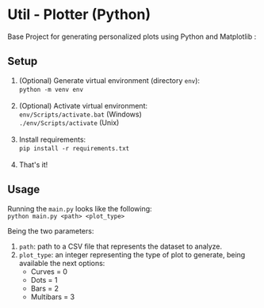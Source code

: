 # Util - Plotter (Python)
Base Project for generating personalized plots using Python and Matplotlib
:
## Setup
1. (Optional) Generate virtual environment (directory `env`): <br>
`python -m venv env` <br><br>
2. (Optional) Activate virtual environment: <br>
`env/Scripts/activate.bat` (Windows)<br>
`./env/Scripts/activate` (Unix)<br><br>
3. Install requirements: <br>
`pip install -r requirements.txt` <br><br>
4. That's it!

## Usage
Running the `main.py` looks like the following: <br>
`python main.py <path> <plot_type>` <br>

Being the two parameters:
1. `path`: path to a CSV file that represents the dataset to analyze.
2. `plot_type`: an integer representing the type of plot to generate, being available the next options:
    - Curves = 0
    - Dots = 1
    - Bars = 2
    - Multibars = 3

 
